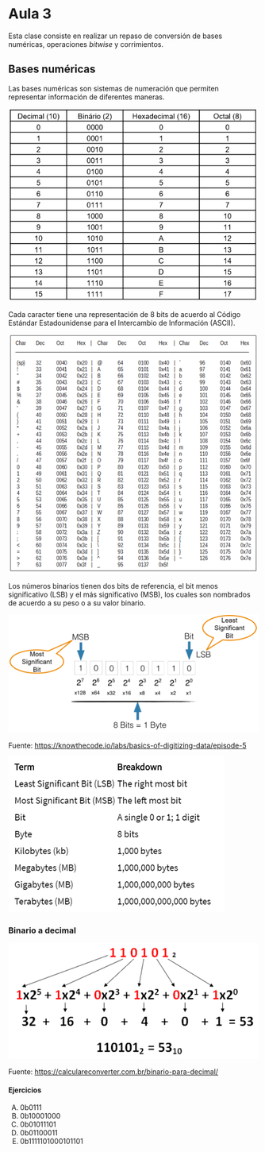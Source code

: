 <h1>Aula 3</h1>

Esta clase consiste en realizar un repaso de conversión de bases numéricas, operaciones <i>bitwise</i> y corrimientos.

<h2>Bases numéricas</h2>

Las bases numéricas son sistemas de numeración que permiten representar información de diferentes maneras.

![Bases numéricas](image.png)

Cada caracter tiene una representación de 8 bits de acuerdo al Código Estándar Estadounidense para el Intercambio de Información (ASCII).

![ASCII](image-1.png)

Los números binarios tienen dos bits de referencia, el bit menos significativo (LSB) y el más significativo (MSB), los cuales son nombrados de acuerdo a su peso o a su valor binario.

![LSB y MSB](image-2.png)

Fuente: https://knowthecode.io/labs/basics-of-digitizing-data/episode-5

![Nomenclatura binaria](image-3.png)

<h3>Binario a decimal</h3>

![bin2dec](image-4.png)

Fuente: https://calculareconverter.com.br/binario-para-decimal/

<h4>Ejercicios</h4>

<ol type='A'>
    <li>0b0111</li>
    <li>0b10001000</li>
    <li>0b01011101</li>
    <li>0b01100011</li>
    <li>0b1111101000101101</li>
</ol>